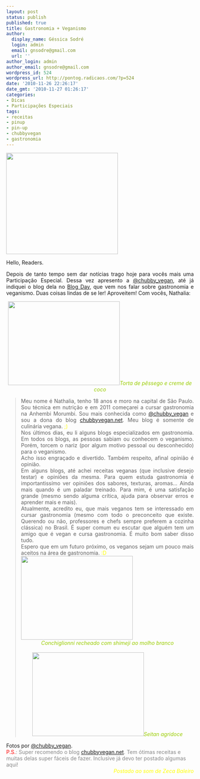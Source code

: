 ```yaml
---
layout: post
status: publish
published: true
title: Gastronomia + Veganismo
author:
  display_name: Géssica Sodré
  login: admin
  email: gnsodre@gmail.com
  url: ''
author_login: admin
author_email: gnsodre@gmail.com
wordpress_id: 524
wordpress_url: http://pontog.radicaos.com/?p=524
date: '2010-11-26 22:26:17'
date_gmt: '2010-11-27 01:26:17'
categories:
- Dicas
- Participações Especiais
tags:
- receitas
- pinup
- pin-up
- chubbyvegan
- gastronomia
---
```

<p><a href="http://pontog.radicaos.com/wp-content/uploads/2010/11/PinUp_20.png"><img class="aligncenter size-medium wp-image-525" title="PinUp_20" src="http://pontog.radicaos.com/wp-content/uploads/2010/11/PinUp_20-300x272.png" alt="" width="300" height="272" /></a></p>
<p style="text-align: justify;">Hello, Readers.</p>
<p style="text-align: justify;">Depois de tanto tempo sem dar notícias trago hoje para vocês mais uma Participação Especial. Dessa vez apresento a <a title="@chubby_vegan" href="http://twitter.com/#!/chubby_vegan" target="_blank">@chubby_vegan</a>, até já indiquei o blog dela no <a title="BlogDay" href="http://pontog.radicaos.com/blogday-2010/" target="_blank">Blog Day</a>, que vem nos falar sobre gastronomia e veganismo. Duas coisas lindas de se ler! Aproveitem! Com vocês, Nathalia:</p>
<p style="text-align: center;"><a href="http://pontog.radicaos.com/wp-content/uploads/2010/11/gastronomia_3.jpg"><img class="aligncenter size-medium wp-image-527" title="gastronomia_3" src="http://pontog.radicaos.com/wp-content/uploads/2010/11/gastronomia_3-300x225.jpg" alt="" width="300" height="225" /></a><span style="color: #99cc00;"><em>Torta de pêssego e creme de coco</em></span></p>
<blockquote style="text-align: justify;">
<div>Meu nome é Nathalia, tenho 18 anos e moro na capital de São Paulo. Sou técnica em nutrição e em 2011 começarei a cursar gastronomia na Anhembi Morumbi. Sou mais conhecida como <a title="@chubby_vegan" href="http://twitter.com/#!/chubby_vegan" target="_blank">@chubby_vegan</a> e sou a dona do blog <a title="chubbyvegan.net" href="http://chubbyvegan.net/" target="_blank">chubbyvegan.net</a>. Meu blog é somente de culinária vegana. <span style="color: #ffff00;">;)</span></div>
<div id="_mcePaste">Nos últimos dias, eu li alguns blogs especializados em gastronomia. Em todos os blogs, as pessoas sabiam ou conhecem o veganismo. Porém, torcem o nariz (por algum motivo pessoal ou desconhecido) para o veganismo.</div>
<div id="_mcePaste">Acho isso engraçado e divertido. Também respeito, afinal opinião é opinião.</div>
<div id="_mcePaste">Em alguns blogs, até achei receitas veganas (que inclusive desejo testar) e opiniões da mesma. Para quem estuda gastronomia é importantissímo ver opiniões dos sabores, texturas, aromas... Ainda mais quando é um paladar treinado. Para mim, é uma satisfação grande (mesmo sendo alguma crítica, ajuda para observar erros e aprender mais e mais).</div>
<div id="_mcePaste">Atualmente, acredito eu, que mais veganos tem se interessado em cursar gastronomia (mesmo com todo o preconceito que existe. Querendo ou não, professores e chefs sempre preferem a cozinha clássica) no Brasil. É super comum eu escutar que alguém tem um amigo que é vegan e cursa gastronomia. É muito bom saber disso tudo.</div>
<div id="_mcePaste">Espero que em um futuro próximo, os veganos sejam um pouco mais aceitos na área de gastronomia. <span style="color: #ffff00;">:D</span></div>
<div><span style="color: #ffff00;"><a href="http://pontog.radicaos.com/wp-content/uploads/2010/11/gastronomia_7.jpg"><img class="aligncenter size-medium wp-image-528" title="gastronomia_7" src="http://pontog.radicaos.com/wp-content/uploads/2010/11/gastronomia_7-300x225.jpg" alt="" width="300" height="225" /></a></span></div>
<div style="text-align: center;">
<div style="text-align: center;"><span style="color: #99cc00;"><em> Conchiglionni recheado com shimeji ao molho branco</em></span></div>
<div style="text-align: center;"><span style="color: #99cc00;"><em><br />
</em></span></div>
</div>
<address style="text-align: center;"><span style="color: #ffff00;"><a href="http://pontog.radicaos.com/wp-content/uploads/2010/11/gastronomia_8.jpg"><img class="aligncenter size-medium wp-image-529" title="gastronomia_8" src="http://pontog.radicaos.com/wp-content/uploads/2010/11/gastronomia_8-300x225.jpg" alt="" width="300" height="225" /></a></span><span style="color: #99cc00;">Seitan agridoce</span></address>
</blockquote>
<div>Fotos por <a title="@chubby_vegan" href="http://twitter.com/#!/chubby_vegan" target="_blank">@chubby_vegan</a>.</div>
<div><span style="color: #000000;"><span style="color: #ff0000;">P.S.</span><span style="color: #888888;">: Super recomendo o blog <a title="chubbyvegan.net" href="chubbyvegan.net" target="_blank">chubbyvegan.net</a>. Tem ótimas receitas e muitas delas super fáceis de fazer. Inclusive já devo ter postado algumas aqui! </span></span></div>
<div style="text-align: right;"><em><span style="color: #ffff00;">Postado ao som de Zeca Baleiro</span></em></div>
